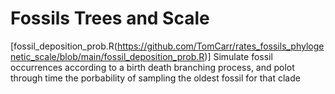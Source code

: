# Fossils Trees and Scale

[fossil_deposition_prob.R(https://github.com/TomCarr/rates_fossils_phylogenetic_scale/blob/main/fossil_deposition_prob.R)] Simulate fossil occurrences according to a birth death branching process, and polot through time the porbability of sampling the oldest fossil for that clade
